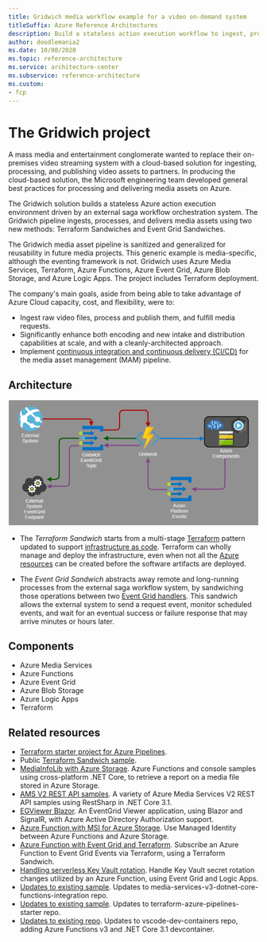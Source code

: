 ```yaml
---
title: Gridwich media workflow example for a video on-demand system
titleSuffix: Azure Reference Architectures
description: Build a stateless action execution workflow to ingest, process, and deliver media assets. Gridwich is driven by an external saga orchestration system and uses two new methods, Terraform Sandwiches and Event Grid Sandwiches.
author: doodlemania2
ms.date: 10/08/2020
ms.topic: reference-architecture
ms.service: architecture-center
ms.subservice: reference-architecture
ms.custom:
- fcp
---
```


# The Gridwich project

A mass media and entertainment conglomerate wanted to replace their on-premises video streaming system with a cloud-based solution for ingesting, processing, and publishing video assets to partners. In producing the cloud-based solution, the Microsoft engineering team developed general best practices for processing and delivering media assets on Azure.

The Gridwich solution builds a stateless Azure action execution environment driven by an external saga workflow orchestration system. The Gridwich pipeline ingests, processes, and delivers media assets using two new methods: Terraform Sandwiches and Event Grid Sandwiches.

The Gridwich media asset pipeline is sanitized and generalized for reusability in future media projects. This generic example is media-specific, although the eventing framework is not. Gridwich uses Azure Media Services, Terraform, Azure Functions, Azure Event Grid, Azure Blob Storage, and Azure Logic Apps. The project includes Terraform deployment.

The company's main goals, aside from being able to take advantage of Azure Cloud capacity, cost, and flexibility, were to:
- Ingest raw video files, process and publish them, and fulfill media requests.
- Significantly enhance both encoding and new intake and distribution capabilities at scale, and with a cleanly-architected approach.
- Implement [continuous integration and continuous delivery (CI/CD)](gridwich-cicd.md) for the media asset management (MAM) pipeline.

## Architecture

![Concepts_The_Gridwich_Project_overview_highlevel](media/gridwich-overview.png)

- The *Terraform Sandwich* starts from a multi-stage [Terraform](https://www.terraform.io/) pattern updated to support [infrastructure as code](/azure/devops/learn/what-is-infrastructure-as-code). Terraform can wholly manage and deploy the infrastructure, even when not all the [Azure resources](https://terraform.io/docs/providers/azurerm/) can be created before the software artifacts are deployed.

- The *Event Grid Sandwich* abstracts away remote and long-running processes from the external saga workflow system, by sandwiching those operations between two [Event Grid handlers](gridwich-request-response-flow.md). This sandwich allows the external system to send a request event, monitor scheduled events, and wait for an eventual success or failure response that may arrive minutes or hours later.

## Components

- Azure Media Services
- Azure Functions
- Azure Event Grid
- Azure Blob Storage
- Azure Logic Apps
- Terraform

## Related resources

- [Terraform starter project for Azure Pipelines](https://github.com/microsoft/terraform-azure-devops-starter).
- Public [Terraform Sandwich sample](https://github.com/Azure-Samples/azure-functions-event-grid-terraform).
- [MediaInfoLib with Azure Storage](https://github.com/Azure-Samples/functions-dotnet-core-mediainfo). Azure Functions and console samples using cross-platform .NET Core, to retrieve a report on a media file stored in Azure Storage.
- [AMS V2 REST API samples](https://github.com/Azure-Samples/media-services-v2-dotnet-core-restsharp-sample). A variety of Azure Media Services V2 REST API samples using RestSharp in .NET Core 3.1.
- [EGViewer Blazor](https://github.com/Azure-Samples/eventgrid-viewer-blazor). An EventGrid Viewer application, using Blazor and SignalR, with Azure Active Directory Authorization support.
- [Azure Function with MSI for Azure Storage](https://github.com/Azure-Samples/functions-storage-managed-identity). Use Managed Identity between Azure Functions and Azure Storage.
- [Azure Function with Event Grid and Terraform](https://github.com/Azure-Samples/azure-functions-event-grid-terraform). Subscribe an Azure Function to Event Grid Events via Terraform, using a Terraform Sandwich.
- [Handling serverless Key Vault rotation](https://github.com/Azure-Samples/serverless-keyvault-secret-rotation-handling). Handle Key Vault secret rotation changes utilized by an Azure Function, using Event Grid and Logic Apps.
- [Updates to existing sample](https://github.com/Azure-Samples/media-services-v3-dotnet-core-functions-integration/tree/master/Encoding). Updates to media-services-v3-dotnet-core-functions-integration repo.
- [Updates to existing sample](https://github.com/NickDrouin/terraform-azure-pipelines-starter). Updates to terraform-azure-pipelines-starter repo.
- [Updates to existing repo](https://github.com/microsoft/vscode-dev-containers/tree/master/containers/azure-functions-dotnetcore-3.1). Updates to vscode-dev-containers repo, adding Azure Functions v3 and .NET Core 3.1 devcontainer.

